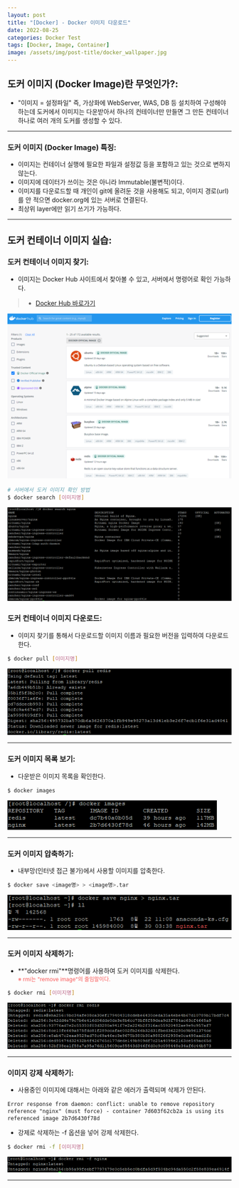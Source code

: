 ```yaml
---
layout: post
title: "[Docker] - Docker 이미지 다운로드"
date: 2022-08-25
categories: Docker Test
tags: [Docker, Image, Container]
image: /assets/img/post-title/docker_wallpaper.jpg
---
```


## 도커 이미지 (Docker Image)란 무엇인가?:
- "이미지 = 설정파일" 즉, 가상화에 WebServer, WAS, DB 등 설치하여 구성해야하는데 도커에서 이미지는 다운받아서 하나의 컨테이너만 만들면 그 만든 컨테이너 하나로 여러 개의 도커를 생성할 수 있다.

* * *

### 도커 이미지 (Docker Image) 특징:
- 이미지는 컨테이너 실행에 필요한 파일과 설정값 등을 포함하고 있는 것으로 변하지 않는다.
- 이미지에 데이터가 쓰이는 것은 아니라 Immutable(불변적)이다.
- 이미지를 다운로드할 때 개인이 git에 올려둔 것을 사용해도 되고, 이미지 경로(url)를 안 적으면 docker.org에 있는 서버로 연결된다.
- 최상위 layer에만 읽기 쓰기가 가능하다.

* * *

## 도커 컨테이너 이미지 실습:
### 도커 컨테이너 이미지 찾기:
- 이미지는 Docker Hub 사이트에서 찾아볼 수 있고, 서버에서 명령어로 확인 가능하다.
> * [Docker Hub 바로가기](https://hub.docker.com/search?image_filter=official&q= "Docker Hub")

[![텍스트](/assets/img/post/docker/docker%20hub%20%ED%8E%98%EC%9D%B4%EC%A7%80%20%ED%99%94%EB%A9%B4.PNG)](/assets/img/post/docker/docker%20hub%20%ED%8E%98%EC%9D%B4%EC%A7%80%20%ED%99%94%EB%A9%B4.PNG)

```bash
# 서버에서 도커 이미지 확인 방법
$ docker search [이미지명]
```
[![텍스트](/assets/img/post/docker/docker%20image%20%EC%84%9C%EB%B2%84%EC%97%90%EC%84%9C%20%EA%B2%80%EC%83%89%20%ED%99%94%EB%A9%B4.PNG)](/assets/img/post/docker/docker%20image%20%EC%84%9C%EB%B2%84%EC%97%90%EC%84%9C%20%EA%B2%80%EC%83%89%20%ED%99%94%EB%A9%B4.PNG)

### 도커 컨테이너 이미지 다운로드:
- 이미지 찾기를 통해서 다운로드할 이미지 이름과 필요한 버전을 입력하여 다운로드한다.
```bash
$ docker pull [이미지명]
```
[![텍스트](/assets/img/post/docker/docker%20image%20%EB%8B%A4%EC%9A%B4%EB%A1%9C%EB%93%9C%20%ED%99%94%EB%A9%B4.PNG)](/assets/img/post/docker/docker%20image%20%EB%8B%A4%EC%9A%B4%EB%A1%9C%EB%93%9C%20%ED%99%94%EB%A9%B4.PNG)

* * *

### 도커 이미지 목록 보기:
- 다운받은 이미지 목록을 확인한다.
```bash
$ docker images
```
[![텍스트](/assets/img/post/docker/docker%20image%20%EB%AA%A9%EB%A1%9D%20%ED%99%94%EB%A9%B4.PNG)](/assets/img/post/docker/docker%20image%20%EB%AA%A9%EB%A1%9D%20%ED%99%94%EB%A9%B4.PNG)

* * *

### 도커 이미지 압축하기:
- 내부망(인터넷 접근 불가)에서 사용할 이미지를 압축한다.
```bash
$ docker save <image명> > <image명>.tar
```
[![텍스트](/assets/img/post/docker/docker%20image%20%EC%95%95%EC%B6%95%20%EC%A7%84%ED%96%89%20%ED%99%94%EB%A9%B4.PNG)](/assets/img/post/docker/docker%20image%20%EC%95%95%EC%B6%95%20%EC%A7%84%ED%96%89%20%ED%99%94%EB%A9%B4.PNG)

* * *

### 도커 이미지 삭제하기:
- **"docker rmi"**명령어를 사용하여 도커 이미지를 삭제한다.<br>
<span style="color:#FA5858; font-size:12px">※ rmi는 "remove image"의 줄임말이다.</span>
```bash
$ docker rmi [이미지명]
```
[![텍스트](/assets/img/post/docker/docker%20image%20%EC%A0%95%EC%83%81%EC%82%AD%EC%A0%9C.PNG)](/assets/img/post/docker/docker%20image%20%EC%A0%95%EC%83%81%EC%82%AD%EC%A0%9C.PNG)
  
* * *

### 이미지 강제 삭제하기:
- 사용중인 이미지에 대해서는 아래와 같은 에러가 출력되며 삭제가 안된다.
```
Error response from daemon: conflict: unable to remove repository reference "nginx" (must force) - container 7d603f62cb2a is using its referenced image 2b7d6430f78d
```

- 강제로 삭제하는 -f 옵션을 넣어 강제 삭제한다.
```bash
$ docker rmi -f [이미지명]
```
[![텍스트](/assets/img/post/docker/docker%20image%20%EC%99%84%EC%A0%84%EC%82%AD%EC%A0%9C.PNG)](/assets/img/post/docker/docker%20image%20%EC%99%84%EC%A0%84%EC%82%AD%EC%A0%9C.PNG)

* * *